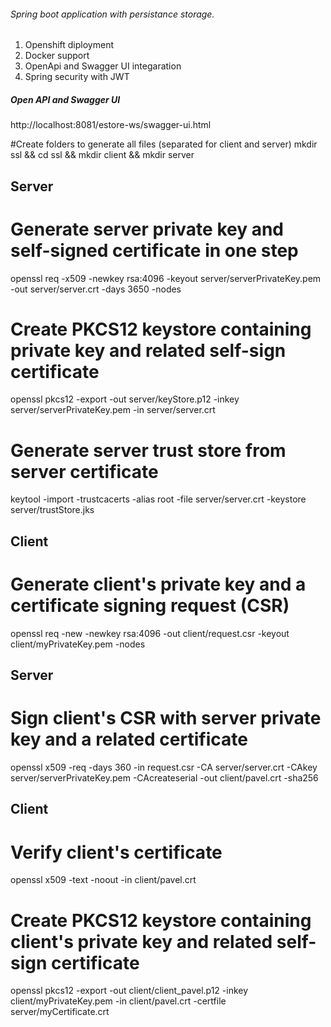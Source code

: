 ###### Spring boot application with persistance storage.
1. Openshift diployment
2. Docker support
3. OpenApi and Swagger UI integaration
4. Spring security with JWT

##### Open API and Swagger UI
http://localhost:8081/estore-ws/swagger-ui.html

#Create folders to generate all files (separated for client and server)
mkdir ssl && cd ssl && mkdir client && mkdir server
## Server
# Generate server private key and self-signed certificate in one step
openssl req -x509 -newkey rsa:4096 -keyout server/serverPrivateKey.pem -out server/server.crt -days 3650 -nodes
# Create PKCS12 keystore containing private key and related self-sign certificate
openssl pkcs12 -export -out server/keyStore.p12 -inkey server/serverPrivateKey.pem -in server/server.crt
# Generate server trust store from server certificate 
keytool -import -trustcacerts -alias root -file server/server.crt -keystore server/trustStore.jks
## Client
# Generate client's private key and a certificate signing request (CSR)
openssl req -new -newkey rsa:4096 -out client/request.csr -keyout client/myPrivateKey.pem -nodes
## Server
# Sign client's CSR with server private key and a related certificate
openssl x509 -req -days 360 -in request.csr -CA server/server.crt -CAkey server/serverPrivateKey.pem -CAcreateserial -out client/pavel.crt -sha256
## Client
# Verify client's certificate
openssl x509 -text -noout -in client/pavel.crt
# Create PKCS12 keystore containing client's private key and related self-sign certificate 
openssl pkcs12 -export -out client/client_pavel.p12 -inkey client/myPrivateKey.pem -in client/pavel.crt -certfile server/myCertificate.crt

